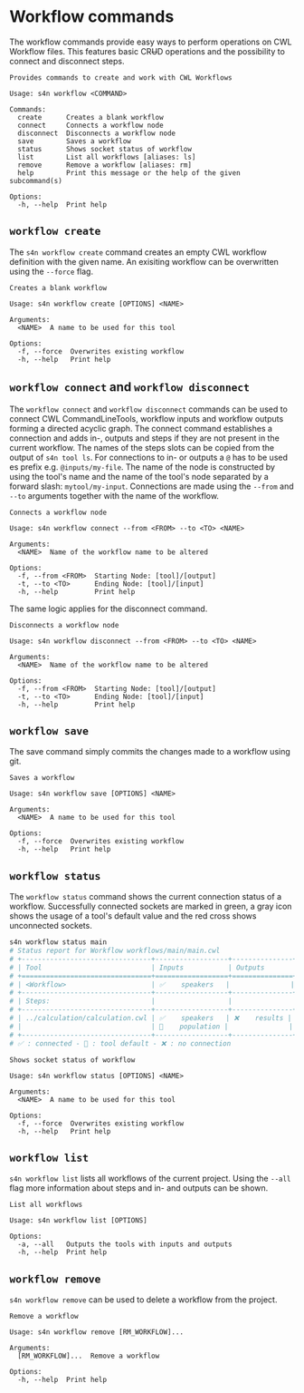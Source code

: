 # Workflow commands
The workflow commands provide easy ways to perform operations on CWL Workflow files. This features basic CR~~U~~D operations and the possibility to connect and disconnect steps.

```
Provides commands to create and work with CWL Workflows

Usage: s4n workflow <COMMAND>

Commands:
  create      Creates a blank workflow
  connect     Connects a workflow node
  disconnect  Disconnects a workflow node
  save        Saves a workflow
  status      Shows socket status of workflow
  list        List all workflows [aliases: ls]
  remove      Remove a workflow [aliases: rm]
  help        Print this message or the help of the given subcommand(s)

Options:
  -h, --help  Print help
```

## `workflow create`
The `s4n workflow create` command creates an empty CWL workflow definition with the given name. An exisiting workflow can be overwritten using the `--force` flag.

```
Creates a blank workflow

Usage: s4n workflow create [OPTIONS] <NAME>

Arguments:
  <NAME>  A name to be used for this tool

Options:
  -f, --force  Overwrites existing workflow
  -h, --help   Print help
```

## `workflow connect` and `workflow disconnect`
The `workflow connect` and `workflow disconnect` commands can be used to connect CWL CommandLineTools, workflow inputs and workflow outputs forming a directed acyclic graph. The connect command establishes a connection and adds in-, outputs and steps if they are not present in the current workflow. The names of the steps slots can be copied from the output of `s4n tool ls`. For connections to in- or outputs a `@` has to be used es prefix e.g. `@inputs/my-file`. The name of the node is constructed by using the tool's name and the name of the tool's node separated by a forward slash: `mytool/my-input`. Connections are made using the `--from` and `--to` arguments together with the name of the workflow.

```
Connects a workflow node

Usage: s4n workflow connect --from <FROM> --to <TO> <NAME>

Arguments:
  <NAME>  Name of the workflow name to be altered

Options:
  -f, --from <FROM>  Starting Node: [tool]/[output]
  -t, --to <TO>      Ending Node: [tool]/[input]
  -h, --help         Print help
```

The same logic applies for the disconnect command.

```
Disconnects a workflow node

Usage: s4n workflow disconnect --from <FROM> --to <TO> <NAME>

Arguments:
  <NAME>  Name of the workflow name to be altered

Options:
  -f, --from <FROM>  Starting Node: [tool]/[output]
  -t, --to <TO>      Ending Node: [tool]/[input]
  -h, --help         Print help
```

## `workflow save`
The save command simply commits the changes made to a workflow using git.

```
Saves a workflow

Usage: s4n workflow save [OPTIONS] <NAME>

Arguments:
  <NAME>  A name to be used for this tool

Options:
  -f, --force  Overwrites existing workflow
  -h, --help   Print help
```

## `workflow status`
The `workflow status` command shows the current connection status of a workflow. Successfully connected sockets are marked in green, a gray icon shows the usage of a tool's default value and the red cross shows unconnected sockets.

```bash
s4n workflow status main
# Status report for Workflow workflows/main/main.cwl
# +--------------------------------+------------------+---------------+
# | Tool                           | Inputs           | Outputs       |
# +================================+==================+===============+
# | <Workflow>                     | ✅    speakers   |               |
# +--------------------------------+------------------+---------------+
# | Steps:                         |                  |               |
# +--------------------------------+------------------+---------------+
# | ../calculation/calculation.cwl | ✅    speakers   | ❌    results |
# |                                | 🔘    population |               |
# +--------------------------------+------------------+---------------+
# ✅ : connected - 🔘 : tool default - ❌ : no connection
```

```
Shows socket status of workflow

Usage: s4n workflow status [OPTIONS] <NAME>

Arguments:
  <NAME>  A name to be used for this tool

Options:
  -f, --force  Overwrites existing workflow
  -h, --help   Print help
```

## `workflow list`
`s4n workflow list` lists all workflows of the current project. Using the `--all` flag more information about steps and in- and outputs can be shown.
```
List all workflows

Usage: s4n workflow list [OPTIONS]

Options:
  -a, --all   Outputs the tools with inputs and outputs
  -h, --help  Print help
```

## `workflow remove`
`s4n workflow remove` can be used to delete a workflow from the project.

```
Remove a workflow

Usage: s4n workflow remove [RM_WORKFLOW]...

Arguments:
  [RM_WORKFLOW]...  Remove a workflow

Options:
  -h, --help  Print help
```